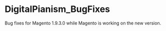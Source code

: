 # DigitalPianism_BugFixes

Bug fixes for Magento 1.9.3.0 while Magento is working on the new version.
